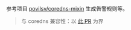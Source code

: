 
参考项目 [povilsv/coredns-mixin](https://github.com/povilasv/coredns-mixin.git) 生成告警规则等。  

> 与 coredns 兼容性：以 [此 PR](https://github.com/povilasv/coredns-mixin/pull/10) 为界